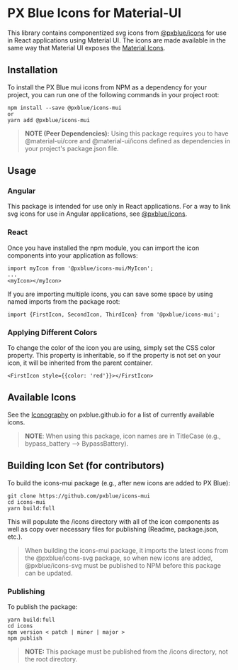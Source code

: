 # PX Blue Icons for Material-UI

This library contains componentized svg icons from [@pxblue/icons](https://github.com/pxblue/icons) for use in React applications using Material UI. The icons are made available in the same way that Material UI exposes the [Material Icons](https://material-ui.com/style/icons/#svg-material-icons).

## Installation

To install the PX Blue mui icons from NPM as a dependency for your project, you can run one of the following commands in your project root:

```
npm install --save @pxblue/icons-mui
or
yarn add @pxblue/icons-mui
```

> **NOTE (Peer Dependencies):** Using this package requires you to have @material-ui/core and @material-ui/icons defined as dependencies in your project's package.json file.

## Usage

### Angular

This package is intended for use only in React applications. For a way to link svg icons for use in Angular applications, see [@pxblue/icons](https://github.com/pxblue/icons).

### React

Once you have installed the npm module, you can import the icon components into your application as follows:

```
import myIcon from '@pxblue/icons-mui/MyIcon';
...
<myIcon></myIcon>
```

If you are importing multiple icons, you can save some space by using named imports from the package root:

```
import {FirstIcon, SecondIcon, ThirdIcon} from '@pxblue/icons-mui';
```

### Applying Different Colors

To change the color of the icon you are using, simply set the CSS color property. This property is inheritable, so if the property is not set on your icon, it will be inherited from the parent container.

```
<FirstIcon style={{color: 'red'}}></FirstIcon>
```

## Available Icons

See the [Iconography](https://pxblue.github.io/style/iconography) on pxblue.github.io for a list of currently available icons.

> **NOTE**: When using this package, icon names are in TitleCase (e.g., bypass_battery --> BypassBattery).

## Building Icon Set (for contributors)

To build the icons-mui package (e.g., after new icons are added to PX Blue):

```
git clone https://github.com/pxblue/icons-mui
cd icons-mui
yarn build:full
```

This will populate the /icons directory with all of the icon components as well as copy over necessary files for publishing (Readme, package.json, etc.).

> When building the icons-mui package, it imports the latest icons from the @pxblue/icons-svg package, so when new icons are added, @pxblue/icons-svg must be published to NPM before this package can be updated.

### Publishing

To publish the package:

```
yarn build:full
cd icons
npm version < patch | minor | major >
npm publish
```

> **NOTE:** This package must be published from the /icons directory, not the root directory.
